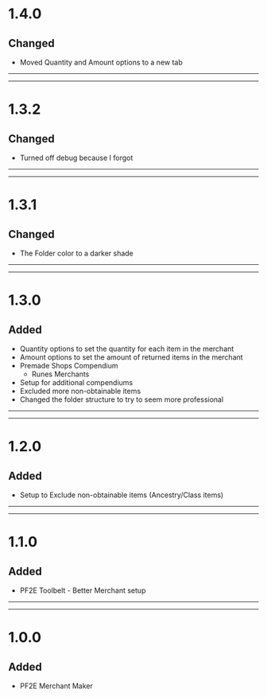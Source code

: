 # 1.4.0
## Changed
- Moved Quantity and Amount options to a new tab
---
---
# 1.3.2
## Changed
- Turned off debug because I forgot
---
---
# 1.3.1
## Changed
- The Folder color to a darker shade
---
---
# 1.3.0
## Added
- Quantity options to set the quantity for each item in the merchant
- Amount options to set the amount of returned items in the merchant
- Premade Shops Compendium
    - Runes Merchants
- Setup for additional compendiums
- Excluded more non-obtainable items
- Changed the folder structure to try to seem more professional
---
---
# 1.2.0
## Added
- Setup to Exclude non-obtainable items (Ancestry/Class items)
---
---
# 1.1.0
## Added
- PF2E Toolbelt - Better Merchant setup
---
---
# 1.0.0
## Added
- PF2E Merchant Maker